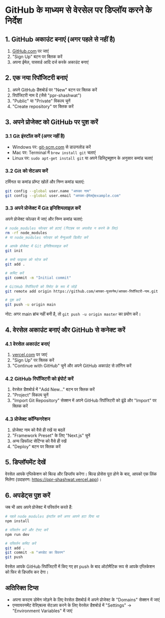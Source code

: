 # GitHub के माध्यम से वेरसेल पर डिप्लॉय करने के निर्देश

## 1. GitHub अकाउंट बनाएं (अगर पहले से नहीं है)
1. [GitHub.com](https://github.com) पर जाएं
2. "Sign Up" बटन पर क्लिक करें
3. अपना ईमेल, पासवर्ड आदि दर्ज करके अकाउंट बनाएं

## 2. एक नया रिपॉजिटरी बनाएं
1. अपने GitHub डैशबोर्ड पर "New" बटन पर क्लिक करें
2. रिपॉजिटरी नाम दें (जैसे "ppr-shashwat")
3. "Public" या "Private" विकल्प चुनें
4. "Create repository" पर क्लिक करें

## 3. अपने प्रोजेक्ट को GitHub पर पुश करें

### 3.1 Git इंस्टॉल करें (अगर नहीं है)
- Windows पर: [git-scm.com](https://git-scm.com/download/win) से डाउनलोड करें
- Mac पर: Terminal में `brew install git` चलाएं
- Linux पर: `sudo apt-get install git` या अपने डिस्ट्रिब्यूशन के अनुसार कमांड चलाएं

### 3.2 Git को सेटअप करें
टर्मिनल या कमांड प्रॉम्प्ट खोलें और निम्न कमांड चलाएं:
```bash
git config --global user.name "आपका नाम"
git config --global user.email "आपका-ईमेल@example.com"
```

### 3.3 अपने प्रोजेक्ट में Git इनिशियलाइज़ करें
अपने प्रोजेक्ट फोल्डर में जाएं और निम्न कमांड चलाएं:
```bash
# node_modules फोल्डर को हटाएं (गिटहब पर अपलोड न करने के लिए)
rm -rf node_modules
# या node_modules फोल्डर को मैन्युअली डिलीट करें

# आपके प्रोजेक्ट में Git इनिशियलाइज़ करें
git init

# सभी फाइल्स को स्टेज करें
git add .

# कमिट करें
git commit -m "Initial commit"

# GitHub रिपॉजिटरी को रिमोट के रूप में जोड़ें
git remote add origin https://github.com/आपका-यूजरनेम/आपका-रिपॉजिटरी-नाम.git

# पुश करें
git push -u origin main
```
नोट: अगर main ब्रांच नहीं बनी है, तो `git push -u origin master` का प्रयोग करें।

## 4. वेरसेल अकाउंट बनाएं और GitHub से कनेक्ट करें

### 4.1 वेरसेल अकाउंट बनाएं
1. [vercel.com](https://vercel.com) पर जाएं
2. "Sign Up" पर क्लिक करें
3. "Continue with GitHub" चुनें और अपने GitHub अकाउंट से लॉगिन करें

### 4.2 GitHub रिपॉजिटरी को इंपोर्ट करें
1. वेरसेल डैशबोर्ड में "Add New..." बटन पर क्लिक करें
2. "Project" विकल्प चुनें
3. "Import Git Repository" सेक्शन में अपने GitHub रिपॉजिटरी को ढूंढें और "Import" पर क्लिक करें

### 4.3 प्रोजेक्ट कॉन्फिगरेशन
1. प्रोजेक्ट नाम को वैसे ही रखें या बदलें
2. "Framework Preset" के लिए "Next.js" चुनें
3. अन्य डिफॉल्ट सेटिंग्स को वैसे ही रखें
4. "Deploy" बटन पर क्लिक करें

## 5. डिप्लॉयमेंट देखें
वेरसेल आपके एप्लिकेशन को बिल्ड और डिप्लॉय करेगा। बिल्ड प्रोसेस पूरा होने के बाद, आपको एक लिंक मिलेगा (उदाहरण: https://ppr-shashwat.vercel.app)।

## 6. अपडेट्स पुश करें
जब भी आप अपने प्रोजेक्ट में परिवर्तन करते हैं:
```bash
# पहले node_modules इंस्टॉल करें अगर आपने हटा दिया था
npm install

# परिवर्तन करें और टेस्ट करें
npm run dev

# परिवर्तन कमिट करें
git add .
git commit -m "अपडेट का विवरण"
git push
```

वेरसेल आपके GitHub रिपॉजिटरी में किए गए हर push के बाद ऑटोमैटिक रूप से आपके एप्लिकेशन को फिर से डिप्लॉय कर देगा।

## अतिरिक्त टिप्स
- अपना कस्टम डोमेन जोड़ने के लिए वेरसेल डैशबोर्ड में अपने प्रोजेक्ट के "Domains" सेक्शन में जाएं
- एनवायरनमेंट वेरिएबल्स सेटअप करने के लिए वेरसेल डैशबोर्ड में "Settings" → "Environment Variables" में जाएं 